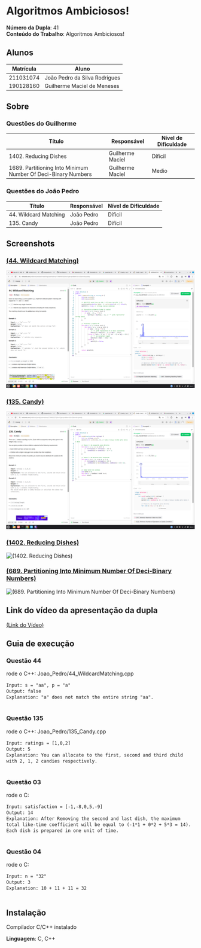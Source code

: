# Algoritmos Ambiciosos!

**Número da Dupla**: 41<br>
**Conteúdo do Trabalho**: Algoritmos Ambiciosos!<br>

## Alunos
|Matrícula | Aluno |
| -- | -- |
| 211031074 | João Pedro da Silva Rodrigues |
| 190128160 | Guilherme Maciel de Meneses |

## Sobre 
### Questões do Guilherme 
| Título | Responsável | Nível de Dificuldade | 
| -- | -- | -- |
| 1402. Reducing Dishes| Guilherme Maciel | Díficil |
| 1689. Partitioning Into Minimum Number Of Deci-Binary Numbers | Guilherme Maciel | Medio |

### Questões do João Pedro
| Título | Responsável | Nível de Dificuldade | 
| -- | -- | -- |
|44. Wildcard Matching | João Pedro | Díficil |
|135. Candy | João Pedro | Difícil | 


## Screenshots
### [(44. Wildcard Matching)](https://leetcode.com/problems/wildcard-matching/description/?envType=problem-list-v2&envId=greedy)

![(44. Wildcard Matching)](/Imagens/Captura%20de%20tela%20de%202025-10-13%2000-13-37.png)

### [ (135. Candy)](https://leetcode.com/problems/candy/description/?envType=problem-list-v2&envId=greedy)

![ (135. Candy)](/Imagens/Captura%20de%20tela%20de%202025-10-13%2000-14-04.png)


### [(1402. Reducing Dishes)](https://leetcode.com/problems/reducing-dishes/description/?envType=problem-list-v2&envId=greedy)

![(1402. Reducing Dishes)]()

### [(689. Partitioning Into Minimum Number Of Deci-Binary Numbers)](https://leetcode.com/problems/partitioning-into-minimum-number-of-deci-binary-numbers/description/?envType=problem-list-v2&envId=greedy)

![(689. Partitioning Into Minimum Number Of Deci-Binary Numbers)]() 


## Link do vídeo da apresentação da dupla 

[(Link do Vídeo)]()


## Guia de execução

### Questão 44

rode o C++: Joao_Pedro/44_WildcardMatching.cpp 

```
Input: s = "aa", p = "a"
Output: false
Explanation: "a" does not match the entire string "aa".


```

### Questão 135

rode o C++: Joao_Pedro/135_Candy.cpp 

```
Input: ratings = [1,0,2]
Output: 5
Explanation: You can allocate to the first, second and third child with 2, 1, 2 candies respectively.


```

### Questão 03

rode o C: 

```
Input: satisfaction = [-1,-8,0,5,-9]
Output: 14
Explanation: After Removing the second and last dish, the maximum total like-time coefficient will be equal to (-1*1 + 0*2 + 5*3 = 14).
Each dish is prepared in one unit of time.


```


### Questão 04

rode o C: 

```
Input: n = "32"
Output: 3
Explanation: 10 + 11 + 11 = 32  


```




## Instalação 
<p>Compilador C/C++ instalado </p>


**Linguagem**: C, C++ <br>
